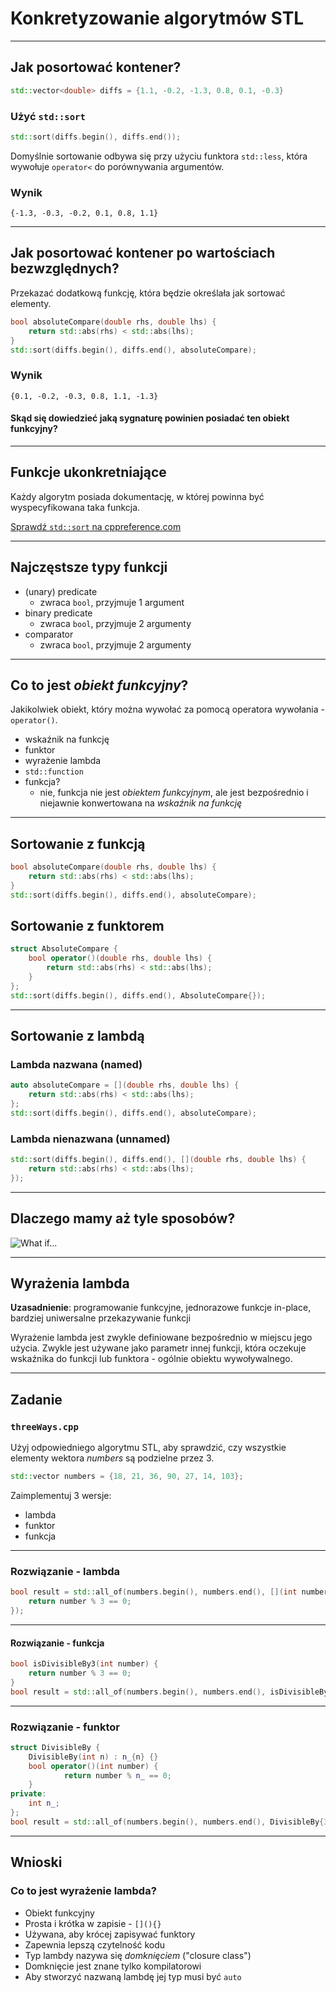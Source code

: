 <!-- .slide: data-background="#111111" -->

# Konkretyzowanie algorytmów STL

___

## Jak posortować kontener?

```cpp
std::vector<double> diffs = {1.1, -0.2, -1.3, 0.8, 0.1, -0.3}
```

### Użyć `std::sort`
<!-- .element: class="fragment fade-in" -->

```cpp
std::sort(diffs.begin(), diffs.end());
```
<!-- .element: class="fragment fade-in" -->

Domyślnie sortowanie odbywa się przy użyciu funktora `std::less`, która wywołuje  `operator<` do porównywania argumentów.
<!-- .element: class="fragment fade-in" -->

### Wynik
<!-- .element: class="fragment fade-in" -->

`{-1.3, -0.3, -0.2, 0.1, 0.8, 1.1}`
<!-- .element: class="fragment fade-in" -->

___

## Jak posortować kontener po wartościach bezwzględnych?

Przekazać dodatkową funkcję, która będzie określała jak sortować elementy.
<!-- .element: class="fragment fade-in" -->

```cpp
bool absoluteCompare(double rhs, double lhs) {
    return std::abs(rhs) < std::abs(lhs);
}
std::sort(diffs.begin(), diffs.end(), absoluteCompare);
```
<!-- .element: class="fragment fade-in" -->

### Wynik
<!-- .element: class="fragment fade-in" -->

`{0.1, -0.2, -0.3, 0.8, 1.1, -1.3}`
<!-- .element: class="fragment fade-in" -->

#### Skąd się dowiedzieć jaką sygnaturę powinien posiadać ten obiekt funkcyjny?
<!-- .element: class="fragment fade-in" -->

___

## Funkcje ukonkretniające

Każdy algorytm posiada dokumentację, w której powinna być wyspecyfikowana taka funkcja.

[Sprawdź `std::sort` na cppreference.com](https://en.cppreference.com/w/cpp/algorithm/sort)

___

## Najczęstsze typy funkcji

* <!-- .element: class="fragment fade-in" --> (unary) predicate
  * zwraca `bool`, przyjmuje 1 argument
* <!-- .element: class="fragment fade-in" --> binary predicate
  * zwraca `bool`, przyjmuje 2 argumenty
* <!-- .element: class="fragment fade-in" --> comparator
  * zwraca `bool`, przyjmuje 2 argumenty

___

## Co to jest *obiekt funkcyjny*?

Jakikolwiek obiekt, który można wywołać za pomocą operatora wywołania - `operator()`.
<!-- .element: class="fragment fade-in" -->

* <!-- .element: class="fragment fade-in" --> wskaźnik na funkcję
* <!-- .element: class="fragment fade-in" --> funktor
* <!-- .element: class="fragment fade-in" --> wyrażenie lambda
* <!-- .element: class="fragment fade-in" --> <code>std::function</code>
* <!-- .element: class="fragment fade-in" --> funkcja?
  * <!-- .element: class="fragment fade-in" --> nie, funkcja nie jest <i>obiektem funkcyjnym</i>, ale jest bezpośrednio i niejawnie konwertowana na <i>wskaźnik na funkcję</i>

___

## Sortowanie z funkcją

```cpp
bool absoluteCompare(double rhs, double lhs) {
    return std::abs(rhs) < std::abs(lhs);
}
std::sort(diffs.begin(), diffs.end(), absoluteCompare);
```
<!-- .element: class="fragment fade-in" -->

## Sortowanie z funktorem
<!-- .element: class="fragment fade-in" -->

```cpp
struct AbsoluteCompare {
    bool operator()(double rhs, double lhs) {
        return std::abs(rhs) < std::abs(lhs);
    }
};
std::sort(diffs.begin(), diffs.end(), AbsoluteCompare{});
```
<!-- .element: class="fragment fade-in" -->

___

## Sortowanie z lambdą

### Lambda nazwana (named)
<!-- .element: class="fragment fade-in" -->

```cpp
auto absoluteCompare = [](double rhs, double lhs) {
    return std::abs(rhs) < std::abs(lhs);
};
std::sort(diffs.begin(), diffs.end(), absoluteCompare);
```
<!-- .element: class="fragment fade-in" -->

### Lambda nienazwana (unnamed)
<!-- .element: class="fragment fade-in" -->

```cpp
std::sort(diffs.begin(), diffs.end(), [](double rhs, double lhs) {
    return std::abs(rhs) < std::abs(lhs);
});
```
<!-- .element: class="fragment fade-in" -->

___

## Dlaczego mamy aż tyle sposobów?

![What if...](../img/what_if.png)
<!-- .element: class="fragment fade-in" style="text-align: center" -->

___

## Wyrażenia lambda

**Uzasadnienie**: programowanie funkcyjne, jednorazowe funkcje in-place, bardziej uniwersalne przekazywanie funkcji
<!-- .element: class="fragment fade-in" -->

Wyrażenie lambda jest zwykle definiowane bezpośrednio w miejscu jego użycia. Zwykle jest używane jako parametr innej funkcji, która oczekuje wskaźnika do funkcji lub funktora - ogólnie obiektu wywoływalnego.
<!-- .element: class="fragment fade-in" -->

___

## Zadanie

### `threeWays.cpp`

Użyj odpowiedniego algorytmu STL, aby sprawdzić, czy wszystkie elementy wektora *numbers* są podzielne przez 3.

```cpp
std::vector numbers = {18, 21, 36, 90, 27, 14, 103};
```

Zaimplementuj 3 wersje:

* lambda
* funktor
* funkcja

___

### Rozwiązanie - lambda

```cpp
bool result = std::all_of(numbers.begin(), numbers.end(), [](int number){
    return number % 3 == 0;
});
```
<!-- .element: class="fragment fade-in" -->

___

#### Rozwiązanie - funkcja
<!-- .element: class="fragment fade-in" -->

```cpp
bool isDivisibleBy3(int number) {
    return number % 3 == 0;
}
bool result = std::all_of(numbers.begin(), numbers.end(), isDivisibleBy3);
```
<!-- .element: class="fragment fade-in" -->

___

### Rozwiązanie - funktor

```cpp
struct DivisibleBy {
    DivisibleBy(int n) : n_{n} {}
    bool operator()(int number) {
            return number % n_ == 0;
    }
private:
    int n_;
};
bool result = std::all_of(numbers.begin(), numbers.end(), DivisibleBy{3});
```
<!-- .element: class="fragment fade-in" -->

___

## Wnioski

### Co to jest wyrażenie lambda?

* <!-- .element: class="fragment fade-in" --> Obiekt funkcyjny
* <!-- .element: class="fragment fade-in" --> Prosta i krótka w zapisie - <code>[](){}</code>
* <!-- .element: class="fragment fade-in" --> Używana, aby krócej zapisywać funktory
* <!-- .element: class="fragment fade-in" --> Zapewnia lepszą czytelność kodu
* <!-- .element: class="fragment fade-in" --> Typ lambdy nazywa się <i>domknięciem</i> ("closure class")
* <!-- .element: class="fragment fade-in" --> Domknięcie jest znane tylko kompilatorowi
* <!-- .element: class="fragment fade-in" --> Aby stworzyć nazwaną lambdę jej typ musi być <code>auto</code>
